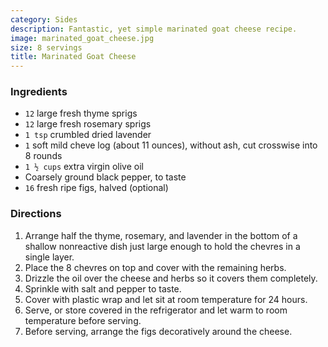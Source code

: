 ```yaml
---
category: Sides
description: Fantastic, yet simple marinated goat cheese recipe.
image: marinated_goat_cheese.jpg
size: 8 servings
title: Marinated Goat Cheese
---
```

### Ingredients

* `12` large fresh thyme sprigs
* `12` large fresh rosemary sprigs
* `1 tsp` crumbled dried lavender
* `1` soft mild cheve log (about 11 ounces), without ash, cut crosswise into 8 rounds
* `1 ½ cups` extra virgin olive oil
* Coarsely ground black pepper, to taste
* `16` fresh ripe figs, halved (optional)

### Directions

1. Arrange half the thyme, rosemary, and lavender in the bottom of a shallow nonreactive dish just large enough to hold the chevres in a single layer. 
2. Place the 8 chevres on top and cover with the remaining herbs. 
3. Drizzle the oil over the cheese and herbs so it covers them completely. 
4. Sprinkle with salt and pepper to taste. 
5. Cover with plastic wrap and let sit at room temperature for 24 hours. 
6. Serve, or store covered in the refrigerator and let warm to room temperature before serving. 
7. Before serving, arrange the figs decoratively around the cheese.